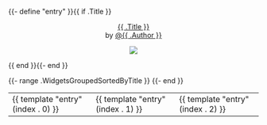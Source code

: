 {{- define "entry" }}{{ if .Title }}
    <p align="center"><a href="widgets/{{ .Directory }}/README.md">{{ .Title }}</a><br>by <a href="https://github.com/{{ .Author }}">@{{ .Author }}</a><p>
    <p align="center"><a href="widgets/{{ .Directory }}/README.md"><img src="widgets/{{ .Directory }}/{{ .Preview }}"></a></p>
{{ end }}{{- end }}
<table>
{{- range .WidgetsGroupedSortedByTitle }}
  <tr>
    <td valign="top">{{ template "entry" (index . 0) }}</td>
    <td valign="top">{{ template "entry" (index . 1) }}</td>
    <td valign="top">{{ template "entry" (index . 2) }}</td>
  </tr>
{{- end }}
</table>
